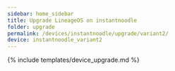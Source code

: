 ```yaml
---
sidebar: home_sidebar
title: Upgrade LineageOS on instantnoodle
folder: upgrade
permalink: /devices/instantnoodle/upgrade/variant2/
device: instantnoodle_variant2
---
```

{% include templates/device_upgrade.md %}
